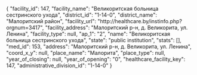 {
    "facility_id": 147,
    "facility_name": "Великоритская больница сестринского ухода",
    "district_id": "1-14-0",
    "district_name": "Малоритский район",
    "facility_url": "http:\/\/healthcare.by\/instinfo.php?orgnum=3417",
    "facility_address": "Малоритский р-н, д. Великорита, ул. Ленина",
    "facility_type": null,
    "ap_1": "2",
    "name": "Великоритская больница сестринского ухода",
    "state": "public institution",
    "stats": [],
    "med_id": 153,
    "address": "Малоритский р-н, д. Великорита, ул. Ленина",
    "coord_x_y": null,
    "place_name": "Малорита",
    "place_type": null,
    "year_of_closing": null,
    "year_of_opening": "0",
    "healthcare_facility_key": 147,
    "administrative_division_id": "1-14-0"
}